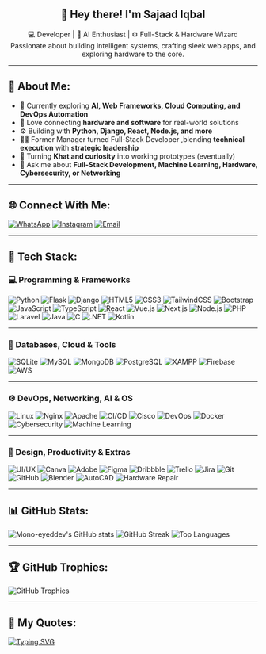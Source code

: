 <h2 align="center">👋 Hey there! I'm <strong>Sajaad Iqbal</strong></h2>

<p align="center">
  💻 Developer | 🧠 AI Enthusiast | ⚙️ Full-Stack & Hardware Wizard <br>
  Passionate about building intelligent systems, crafting sleek web apps, and exploring hardware to the core.
</p>

---

## 🚀 About Me:
- 🌱 Currently exploring **AI, Web Frameworks, Cloud Computing, and DevOps Automation**
- 🧩 Love connecting **hardware and software** for real-world solutions  
- ⚙️ Building with **Python, Django, React, Node.js, and more** 
- 🧑‍💻 Former Manager turned Full-Stack Developer ,blending **technical execution** with **strategic leadership**
- 🌿 Turning **Khat and curiosity** into working prototypes (eventually)  
- 💬 Ask me about **Full-Stack Development, Machine Learning, Hardware, Cybersecurity, or Networking**  

---

## 🌐 Connect With Me:
[![WhatsApp](https://img.shields.io/badge/WhatsApp-25D366?style=for-the-badge&logo=whatsapp&logoColor=white)](https://wa.me/+254115760476)
[![Instagram](https://img.shields.io/badge/Instagram-E4405F?style=for-the-badge&logo=instagram&logoColor=white)](https://instagram.com/the___user_)
[![Email](https://img.shields.io/badge/Email-D14836?style=for-the-badge&logo=gmail&logoColor=white)](mailto:Sajaadiqbalkarim7@gmail.com)

---

## 🧰 Tech Stack:

### 💻 Programming & Frameworks
![Python](https://img.shields.io/badge/Python-3776AB?style=for-the-badge&logo=python&logoColor=white)
![Flask](https://img.shields.io/badge/Flask-000000?style=for-the-badge&logo=flask&logoColor=white)
![Django](https://img.shields.io/badge/Django-092E20?style=for-the-badge&logo=django&logoColor=white)
![HTML5](https://img.shields.io/badge/HTML5-E34F26?style=for-the-badge&logo=html5&logoColor=white)
![CSS3](https://img.shields.io/badge/CSS3-1572B6?style=for-the-badge&logo=css3&logoColor=white)
![TailwindCSS](https://img.shields.io/badge/Tailwind_CSS-06B6D4?style=for-the-badge&logo=tailwindcss&logoColor=white)
![Bootstrap](https://img.shields.io/badge/Bootstrap-7952B3?style=for-the-badge&logo=bootstrap&logoColor=white)
![JavaScript](https://img.shields.io/badge/JavaScript-F7DF1E?style=for-the-badge&logo=javascript&logoColor=black)
![TypeScript](https://img.shields.io/badge/TypeScript-007ACC?style=for-the-badge&logo=typescript&logoColor=white)
![React](https://img.shields.io/badge/React-20232A?style=for-the-badge&logo=react&logoColor=61DAFB)
![Vue.js](https://img.shields.io/badge/Vue.js-35495E?style=for-the-badge&logo=vue.js&logoColor=4FC08D)
![Next.js](https://img.shields.io/badge/Next.js-000000?style=for-the-badge&logo=next.js&logoColor=white)
![Node.js](https://img.shields.io/badge/Node.js-339933?style=for-the-badge&logo=nodedotjs&logoColor=white)
![PHP](https://img.shields.io/badge/PHP-777BB4?style=for-the-badge&logo=php&logoColor=white)
![Laravel](https://img.shields.io/badge/Laravel-FF2D20?style=for-the-badge&logo=laravel&logoColor=white)
![Java](https://img.shields.io/badge/Java-007396?style=for-the-badge&logo=openjdk&logoColor=white)
![C](https://img.shields.io/badge/C-00599C?style=for-the-badge&logo=c&logoColor=white)
![.NET](https://img.shields.io/badge/.NET-512BD4?style=for-the-badge&logo=dotnet&logoColor=white)
![Kotlin](https://img.shields.io/badge/Kotlin-7F52FF?style=for-the-badge&logo=kotlin&logoColor=white)

---

### 🧠 Databases, Cloud & Tools
![SQLite](https://img.shields.io/badge/SQLite-07405E?style=for-the-badge&logo=sqlite&logoColor=white)
![MySQL](https://img.shields.io/badge/MySQL-4479A1?style=for-the-badge&logo=mysql&logoColor=white)
![MongoDB](https://img.shields.io/badge/MongoDB-47A248?style=for-the-badge&logo=mongodb&logoColor=white)
![PostgreSQL](https://img.shields.io/badge/PostgreSQL-336791?style=for-the-badge&logo=postgresql&logoColor=white)
![XAMPP](https://img.shields.io/badge/XAMPP-FB7A24?style=for-the-badge&logo=xampp&logoColor=white)
![Firebase](https://img.shields.io/badge/Firebase-FFCA28?style=for-the-badge&logo=firebase&logoColor=black)
![AWS](https://img.shields.io/badge/AWS-232F3E?style=for-the-badge&logo=amazon-aws&logoColor=white)

---

### ⚙️ DevOps, Networking, AI & OS
![Linux](https://img.shields.io/badge/Linux-FCC624?style=for-the-badge&logo=linux&logoColor=black)
![Nginx](https://img.shields.io/badge/Nginx-009639?style=for-the-badge&logo=nginx&logoColor=white)
![Apache](https://img.shields.io/badge/Apache-D22128?style=for-the-badge&logo=apache&logoColor=white)
![CI/CD](https://img.shields.io/badge/CI/CD-4285F4?style=for-the-badge&logo=githubactions&logoColor=white)
![Cisco](https://img.shields.io/badge/Cisco-1BA0D7?style=for-the-badge&logo=cisco&logoColor=white)
![DevOps](https://img.shields.io/badge/DevOps-0A66C2?style=for-the-badge&logo=azuredevops&logoColor=white)
![Docker](https://img.shields.io/badge/Docker-2496ED?style=for-the-badge&logo=docker&logoColor=white)
![Cybersecurity](https://img.shields.io/badge/Cybersecurity-0F9D58?style=for-the-badge&logo=hackthebox&logoColor=white)
![Machine Learning](https://img.shields.io/badge/Machine_Learning-102230?style=for-the-badge&logo=tensorflow&logoColor=orange)

---

### 🧰 Design, Productivity & Extras
![UI/UX](https://img.shields.io/badge/UI/UX-FF4088?style=for-the-badge&logo=figma&logoColor=white)
![Canva](https://img.shields.io/badge/Canva-00C4CC?style=for-the-badge&logo=canva&logoColor=white)
![Adobe](https://img.shields.io/badge/Adobe-FF0000?style=for-the-badge&logo=adobe&logoColor=white)
![Figma](https://img.shields.io/badge/Figma-F24E1E?style=for-the-badge&logo=figma&logoColor=white)
![Dribbble](https://img.shields.io/badge/Dribbble-EA4C89?style=for-the-badge&logo=dribbble&logoColor=white)
![Trello](https://img.shields.io/badge/Trello-0052CC?style=for-the-badge&logo=trello&logoColor=white)
![Jira](https://img.shields.io/badge/Jira-0052CC?style=for-the-badge&logo=jira&logoColor=white)
![Git](https://img.shields.io/badge/Git-F05032?style=for-the-badge&logo=git&logoColor=white)
![GitHub](https://img.shields.io/badge/GitHub-181717?style=for-the-badge&logo=github&logoColor=white)
![Blender](https://img.shields.io/badge/Blender-F5792A?style=for-the-badge&logo=blender&logoColor=white)
![AutoCAD](https://img.shields.io/badge/AutoCAD-E51050?style=for-the-badge&logo=autodesk&logoColor=white)
![Hardware Repair](https://img.shields.io/badge/Hardware_Repair-2E8B57?style=for-the-badge&logo=windows&logoColor=white)

---

## 📊 GitHub Stats:
![Mono-eyeddev's GitHub stats](https://github-readme-stats.vercel.app/api?username=Mono-eyeddev&show_icons=true&theme=tokyonight)
![GitHub Streak](https://github-readme-streak-stats.herokuapp.com/?user=Mono-eyeddev&theme=tokyonight&hide_border=true&border_radius=15)
![Top Languages](https://github-readme-stats.vercel.app/api/top-langs/?username=Mono-eyeddev&layout=compact&theme=tokyonight&hide_border=true&border_radius=15)


---

## 🏆 GitHub Trophies:
 <img src="https://github-profile-trophy.vercel.app/?username=Mono-eyeddev&theme=tokyonight&no-frame=true&no-bg=true&margin-w=10&row=1&column=6" alt="GitHub Trophies" />




---


## 🎯 My Quotes:
[![Typing SVG](https://readme-typing-svg.demolab.com?font=Fira+Code&size=20&pause=1400&color=00F5FF&center=true&vCenter=true&width=1400&height=90&lines=Be+a+better+version+of+yourself+daily+💪+Do+not+compare+yourself+to+others+(IMPROVE);If+it+works+do+not+touch+it+⚙️;Always+learning+always+debugging+sometimes+both+at+once+😅)](https://git.io/typing-svg)






